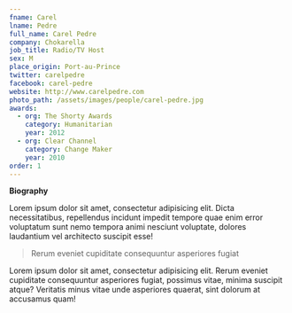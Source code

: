 ```yaml
---
fname: Carel
lname: Pedre
full_name: Carel Pedre
company: Chokarella
job_title: Radio/TV Host
sex: M
place_origin: Port-au-Prince
twitter: carelpedre
facebook: carel-pedre
website: http://www.carelpedre.com
photo_path: /assets/images/people/carel-pedre.jpg
awards:
  - org: The Shorty Awards
    category: Humanitarian
    year: 2012
  - org: Clear Channel
    category: Change Maker
    year: 2010
order: 1
---
```

**Biography**

Lorem ipsum dolor sit amet, consectetur adipisicing elit. Dicta necessitatibus, repellendus incidunt impedit tempore quae enim error voluptatum sunt nemo tempora animi nesciunt voluptate, dolores laudantium vel architecto suscipit esse!

> Rerum eveniet cupiditate consequuntur asperiores fugiat

Lorem ipsum dolor sit amet, consectetur adipisicing elit. Rerum eveniet cupiditate consequuntur asperiores fugiat, possimus vitae, minima suscipit atque? Veritatis minus vitae unde asperiores quaerat, sint dolorum at accusamus quam!
